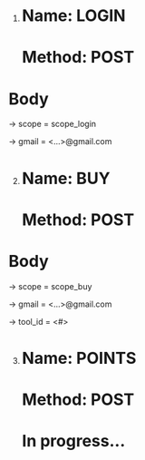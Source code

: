 1) 
   # Name: LOGIN 
   # Method: POST

# Body

 -> scope = scope_login
  
 -> gmail = <...>@gmail.com
 
 
2) 
   # Name: BUY
   # Method: POST

# Body

 -> scope = scope_buy

 -> gmail = <...>@gmail.com

 -> tool_id = <#>
 
 
 3) 
    # Name: POINTS
    # Method: POST
    
    # In progress...
